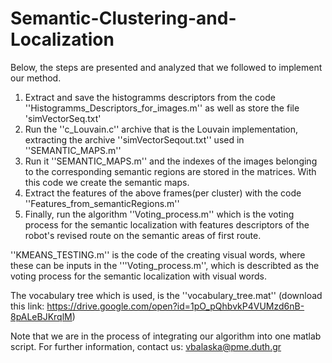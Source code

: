 # Semantic-Clustering-and-Localization

Below, the steps are presented and analyzed that we followed to implement our method.

1) Extract and save the histogramms descriptors from the code ''Histogramms_Descriptors_for_images.m'' as well as store the file 'simVectorSeq.txt'
2) Run the ''c_Louvain.c'' archive that is the Louvain implementation, extracting the archive ''simVectorSeqout.txt'' used in ''SEMANTIC_MAPS.m''
3) Run it ''SEMANTIC_MAPS.m'' and the indexes of the images belonging to the corresponding semantic regions are stored in the matrices. With this code we create the semantic maps.
4) Extract the features of the above frames(per cluster) with the code ''Features_from_semanticRegions.m''
5) Finally, run the algorithm ''Voting_process.m'' which is the voting process for the semantic localization with features descriptors of the robot's revised route on the semantic areas of first route.

''KMEANS_TESTING.m'' is the code of the creating visual words, where these can be inputs in the '''Voting_process.m'', which is describted as the voting process for the semantic localization with visual words.

The vocabulary tree which is used, is the ''vocabulary_tree.mat'' (download this link: https://drive.google.com/open?id=1pO_pQhbvkP4VUMzd6nB-8pALeBJKrqlM)



Note that we are in the process of integrating our algorithm into one matlab script.
For further information, contact us: vbalaska@pme.duth.gr



